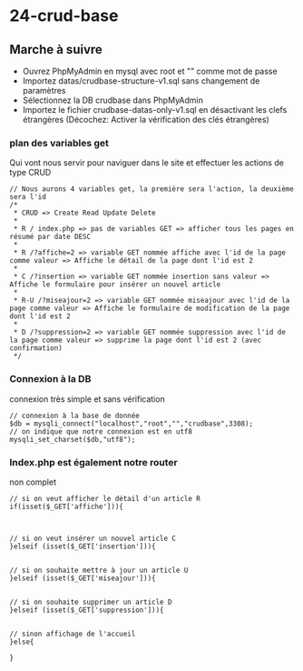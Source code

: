 # 24-crud-base
## Marche à suivre

 - Ouvrez PhpMyAdmin en mysql avec root et "" comme mot de passe
 - Importez datas/crudbase-structure-v1.sql sans changement de paramètres
 - Sélectionnez la DB crudbase dans PhpMyAdmin
 - Importez le fichier crudbase-datas-only-v1.sql en désactivant les clefs étrangères (Décochez:  Activer la vérification des clés étrangères)
 
 ### plan des variables get
 Qui vont nous servir pour naviguer dans le site et effectuer les actions de type CRUD
 
    // Nous aurons 4 variables get, la première sera l'action, la deuxième sera l'id
    /*
     * CRUD => Create Read Update Delete
     * 
     * R / index.php => pas de variables GET => afficher tous les pages en résumé par date DESC
     * 
     * R /?affiche=2 => variable GET nommée affiche avec l'id de la page comme valeur => Affiche le détail de la page dont l'id est 2
     * 
     * C /?insertion => variable GET nommée insertion sans valeur => Affiche le formulaire pour insérer un nouvel article
     * 
     * R-U /?miseajour=2 => variable GET nommée miseajour avec l'id de la page comme valeur => Affiche le formulaire de modification de la page dont l'id est 2
     * 
     * D /?suppression=2 => variable GET nommée suppression avec l'id de la page comme valeur => supprime la page dont l'id est 2 (avec confirmation)
     */
### Connexion à la DB
connexion très simple et sans vérification

    // connexion à la base de donnée
    $db = mysqli_connect("localhost","root","","crudbase",3308);
    // on indique que notre connexion est en utf8
    mysqli_set_charset($db,"utf8");
### Index.php est également notre router
non complet

    // si on veut afficher le détail d'un article R
    if(isset($_GET['affiche'])){
    
    
    
    // si on veut insérer un nouvel article C
    }elseif (isset($_GET['insertion'])){
    
    
    // si on souhaite mettre à jour un article U
    }elseif (isset($_GET['miseajour'])){
    
    
    // si on souhaite supprimer un article D
    }elseif (isset($_GET['suppression'])){
    
    
    // sinon affichage de l'accueil
    }else{
    
    }
        